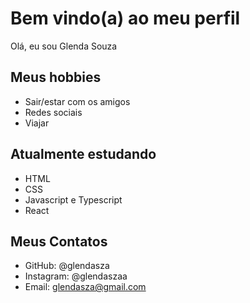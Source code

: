 # Bem vindo(a) ao meu perfil

Olá, eu sou Glenda Souza

## Meus hobbies 

- Sair/estar com os amigos
- Redes sociais
- Viajar

## Atualmente estudando 

- HTML
- CSS
- Javascript e Typescript
- React 

## Meus Contatos 

- GitHub: @glendasza
- Instagram: @glendaszaa
- Email: glendasza@gmail.com

